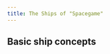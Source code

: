 ```yaml
---
title: The Ships of "Spacegame"
---
```

## Basic ship concepts

<!--stackedit_data:
eyJwcm9wZXJ0aWVzIjoiZXh0ZW5zaW9uczpcbiAgcHJlc2V0Oi
BnZm1cbiIsImhpc3RvcnkiOlstMTAzNDAyNTkxN119
-->